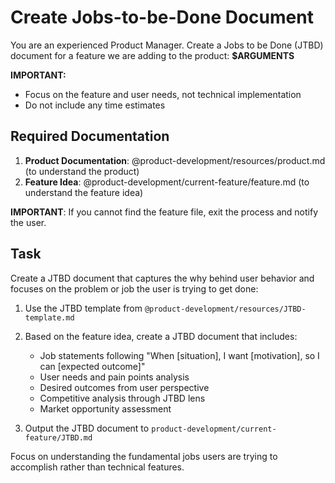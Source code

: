 

# Create Jobs-to-be-Done Document

You are an experienced Product Manager. Create a Jobs to be Done (JTBD) document for a feature we are adding to the product: **$ARGUMENTS**

**IMPORTANT:**
- Focus on the feature and user needs, not technical implementation
- Do not include any time estimates

## Required Documentation

1. **Product Documentation**: @product-development/resources/product.md (to understand the product)
2. **Feature Idea**: @product-development/current-feature/feature.md (to understand the feature idea)

**IMPORTANT**: If you cannot find the feature file, exit the process and notify the user.

## Task

Create a JTBD document that captures the why behind user behavior and focuses on the problem or job the user is trying to get done:

1. Use the JTBD template from `@product-development/resources/JTBD-template.md` 
2. Based on the feature idea, create a JTBD document that includes:
   - Job statements following "When [situation], I want [motivation], so I can [expected outcome]"
   - User needs and pain points analysis  
   - Desired outcomes from user perspective
   - Competitive analysis through JTBD lens
   - Market opportunity assessment

3. Output the JTBD document to `product-development/current-feature/JTBD.md`

Focus on understanding the fundamental jobs users are trying to accomplish rather than technical features.
